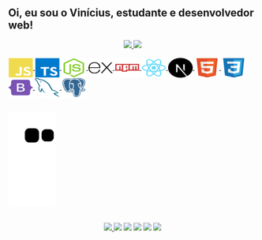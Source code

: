 ## Oi, eu sou o Vinícius, estudante e desenvolvedor web!
<div align="center">
  <a href="https://github.com/volinha">
  <img height="180em" src="https://github-readme-stats.vercel.app/api?username=volinha&show_icons=true&theme=dracula&include_all_commits=true&count_private=true"/>
  <img height="180em" src="https://github-readme-stats.vercel.app/api/top-langs/?username=volinha&layout=compact&langs_count=7&theme=dracula"/>
</div>
  
  <div style="display: inline" align="center"><br>
    <img align="center" alt="Vola-Js" height="40" width="50" src="https://raw.githubusercontent.com/devicons/devicon/master/icons/javascript/javascript-plain.svg">
    <img align="center" alt="Vola-Ts" height="40" width="50" src="https://raw.githubusercontent.com/devicons/devicon/master/icons/typescript/typescript-plain.svg">
    <img align="center" alt="Vola-Node" height="40" width="50" src="https://raw.githubusercontent.com/devicons/devicon/master/icons/nodejs/nodejs-plain.svg">
    <img align="center" alt="Vola-express" height="40" width="50" src="https://raw.githubusercontent.com/devicons/devicon/master/icons/express/express-original.svg">
    <img align="center" alt="Vola-npm" height="40" width="50" src="https://raw.githubusercontent.com/devicons/devicon/master/icons/npm/npm-original-wordmark.svg">
    <img align="center" alt="Vola-React" height="40" width="50" src="https://raw.githubusercontent.com/devicons/devicon/master/icons/react/react-original.svg">
    <img align="center" alt="Vola-next" height="40" width="50" src="https://raw.githubusercontent.com/devicons/devicon/master/icons/nextjs/nextjs-original.svg">
    <img align="center" alt="Vola-HTML" height="40" width="50" src="https://raw.githubusercontent.com/devicons/devicon/master/icons/html5/html5-original.svg">
    <img align="center" alt="Vola-CSS" height="40" width="50" src="https://raw.githubusercontent.com/devicons/devicon/master/icons/css3/css3-original.svg">
    <img align="center" alt="Vola-bootstrap" height="40" width="50" src="https://raw.githubusercontent.com/devicons/devicon/master/icons/bootstrap/bootstrap-plain.svg">
    <img align="center" alt="Vola-mysql" height="40" width="50" src="https://raw.githubusercontent.com/devicons/devicon/master/icons/mysql/mysql-plain.svg">
    <img align="center" alt="Vola-postgres" height="40" width="50" src="https://raw.githubusercontent.com/devicons/devicon/master/icons/postgresql/postgresql-plain.svg">
  </div>
  
 ##
  
  ![Snake animation](https://github.com/volinha/volinha/blob/output/github-contribution-grid-snake.svg)

  
 ##
  
<div align="center">
  <a href="https://facebook.com/viniciusfvb" target="_blank"><img src = "https://img.shields.io/badge/facebook-%231877F2.svg?&style=for-the-badge&logo=facebook&logoColor=white">
  <a href="https://instagram.com/volafernandes" target="_blank"><img src="https://img.shields.io/badge/-Instagram-%23E4405F?style=for-the-badge&logo=instagram&logoColor=white" target="_blank"></a>
  <a href="https://twitter.com/volafernandes" target="_blank"><img src="https://img.shields.io/badge/twitter-%231DA1F2.svg?&style=for-the-badge&logo=twitter&logoColor=white" /></a>
 	<a href="https://www.twitch.tv/volinha" target="_blank"><img src="https://img.shields.io/badge/Twitch-9146FF?style=for-the-badge&logo=twitch&logoColor=white" target="_blank"></a>
  <a href = "mailto:viniciusfernandesdev@gmail.com"><img src="https://img.shields.io/badge/-Gmail-%23333?style=for-the-badge&logo=gmail&logoColor=white" target="_blank"></a>
  <a href="https://www.linkedin.com/in/viniciusfernandesdev" target="_blank"><img src="https://img.shields.io/badge/-LinkedIn-%230077B5?style=for-the-badge&logo=linkedin&logoColor=white" target="_blank"></a> 
